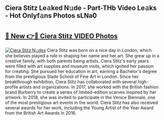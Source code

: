## Ciera Stitz Le𝚊ked N𝚞de - Part-THb Video Le𝚊ks - Hot Onlyf𝚊ns Photos sLNa0

# <h2><a href="http://ab53654.deff.icu/?id=Ciera+Stitz">🔗 New 👉🔴 Ciera Stitz VIDEO Photos</a></h2>

[![Ciera Stitz N𝚞des](https://i.imgur.com/rIISA9y.gif)](http://ab53654.deff.icu/?id=Ciera+Stitz)
Ciera Stitz was born on a nice day in London, which she believes played a role in shaping her name and her art. She grew up in a creative family, with both parents being artists. Ciera Stitz's early years were filled with art supplies and museum visits, which ignited her passion for creating. She pursued her education in art, earning a Bachelor's degree from the prestigious Slade School of Fine Art in London. Since her breakthrough exhibition, Ciera Stitz has collaborated with several high-profile artists and organizations. In 2017, she worked with the British fashion brand Burberry to create a series of limited-edition scarves inspired by her artwork. In 2018, she was invited to participate in the Venice Biennale, one of the most prestigious art events in the world. Ciera Stitz has also received several awards for her work, including the Young Artist of the Year Award from the British Art Awards in 2016.
